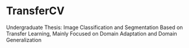 # TransferCV

Undergraduate Thesis: Image Classification and Segmentation Based on Transfer Learning, Mainly Focused on Domain Adaptation and Domain Generalization
